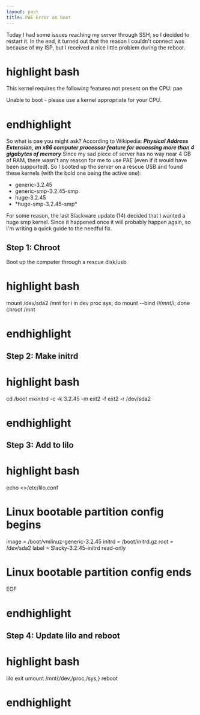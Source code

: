 ```yaml
---
layout: post
title: PAE Error on boot
---
```

Today I had some issues reaching my server through SSH, so I decided to restart it. In the end, it turned out that the reason I couldn't connect was because of my ISP, but I received a nice little problem during the reboot.
# highlight bash
This kernel requires the following features not present on the CPU:
pae

Unable to boot - please use a kernel appropriate for your CPU.
# endhighlight

So what is pae you might ask? According to Wikipedia:
***Physical Address Extension, an x86 computer processor feature for accessing more than 4 gigabytes of memory***
Since my sad piece of server has no way near 4 GB of RAM, there wasn't any reason for me to use PAE (even if it would have been supported).
So I booted up the server on a rescue USB and found these kernels (with the bold one being the active one):
<ul>
  <li>generic-3.2.45</li>
  <li>generic-smp-3.2.45-smp</li>
  <li>huge-3.2.45</li>
  <li>*huge-smp-3.2.45-smp*</li>
</ul>
For some reason, the last Slackware update (14) decided that I wanted a huge smp kernel. Since it happened once it will probably happen again, so I'm writing a quick guide to the needful fix.

Step 1: Chroot 
-------------
Boot up the computer through a rescue disk/usb
# highlight bash
mount /dev/sda2 /mnt
for i in dev proc sys; do mount --bind /$i /mnt/$i; done
chroot /mnt
# endhighlight

Step 2: Make initrd
-------------------
# highlight bash
cd /boot
mkinitrd -c -k 3.2.45 -m ext2 -f ext2 -r /dev/sda2
# endhighlight

Step 3: Add to lilo
-------------------
# highlight bash 
echo <<EOF >>/etc/lilo.conf 
# Linux bootable partition config begins
image = /boot/vmlinuz-generic-3.2.45
initrd = /boot/initrd.gz
root = /dev/sda2
label = Slacky-3.2.45-initrd
read-only
# Linux bootable partition config ends
EOF
# endhighlight

Step 4: Update lilo and reboot
-----------------------------
# highlight bash
lilo
exit
umount /mnt{/dev,/proc,/sys,}
reboot
# endhighlight 

